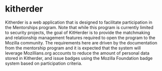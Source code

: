 kitherder
=========
Kitherder is a web application that is designed to facilitate participation in the Mentorships program. Note that while this program is currently limited to security projects, the goal of KitHerder is to provide the matchmaking and relationship management features required to open the program to the Mozilla community.
The requirements here are driven by the documentation from the mentorship program and it is expected that the system will leverage Mozillians.org accounts to reduce the amount of personal data stored in Kitherder, and issue badges using the Mozilla Foundation badge system based on participation criteria.